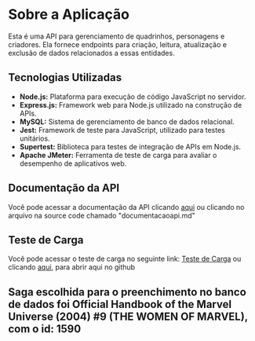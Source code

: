 <h1>Sobre a Aplicação</h1>
<p>Esta é uma API para gerenciamento de quadrinhos, personagens e criadores. Ela fornece endpoints para criação, leitura, atualização e exclusão de dados relacionados a essas entidades.</p>
<h2>Tecnologias Utilizadas</h2>
<ul>
    <li><strong>Node.js:</strong> Plataforma para execução de código JavaScript no servidor.</li>
    <li><strong>Express.js:</strong> Framework web para Node.js utilizado na construção de APIs.</li>
    <li><strong>MySQL:</strong> Sistema de gerenciamento de banco de dados relacional.</li>
    <li><strong>Jest:</strong> Framework de teste para JavaScript, utilizado para testes unitários.</li>
    <li><strong>Supertest:</strong> Biblioteca para testes de integração de APIs em Node.js.</li>
    <li><strong>Apache JMeter:</strong> Ferramenta de teste de carga para avaliar o desempenho de aplicativos web.</li>
</ul>
<h2>Documentação da API</h2>
<p>Você pode acessar a documentação da API clicando <a href="https://github.com/NathanLisandro/desafioProfissionalTrabalho/blob/main/documentacaoapi.md">aqui</a> ou clicando no arquivo na source code chamado "documentacaoapi.md"</p>

<h2>Teste de Carga</h2>
<p>Você pode acessar o teste de carga no seguinte link: <a href="https://docs.google.com/spreadsheets/d/10xLnsPFXG9kYOZmgjz2tXUTr5qpXuIO0SIkxT2O2MMY/edit?usp=sharing">Teste de Carga</a> ou clicando <a href="https://github.com/NathanLisandro/desafioProfissionalTrabalho/blob/main/Loading.csv">aqui</a>, para abrir aqui no github</p>

<h2>Saga escolhida para o preenchimento no banco de dados foi Official Handbook of the Marvel Universe (2004) #9 (THE WOMEN OF MARVEL), com o id: 1590<h2>
